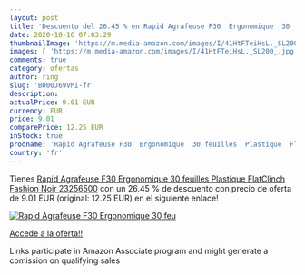 ```yaml
---
layout: post
title: 'Descuento del 26.45 % en Rapid Agrafeuse F30  Ergonomique  30 feu'
date: 2020-10-16 07:03:29
thumbnailImage: 'https://m.media-amazon.com/images/I/41HtFTeiHsL._SL200_.jpg'
images: [ 'https://m.media-amazon.com/images/I/41HtFTeiHsL._SL200_.jpg' ]
comments: true
category: ofertas
author: ring
slug: 'B000J69VMI-fr'
description:
actualPrice: 9.01 EUR
currency: EUR
price: 9.01
comparePrice: 12.25 EUR
inStock: true
prodname: 'Rapid Agrafeuse F30  Ergonomique  30 feuilles  Plastique  FlatClinch  Fashion  Noir  23256500'
country: 'fr'
---
```


Tienes [Rapid Agrafeuse F30  Ergonomique  30 feuilles  Plastique  FlatClinch  Fashion  Noir  23256500](https://www.amazon.fr/dp/B000J69VMI/?tag=tolees0d-21) con un 26.45 % de descuento con precio de oferta de 9.01 EUR (original: 12.25 EUR) en el siguiente enlace!

[![Rapid Agrafeuse F30  Ergonomique  30 feu](https://m.media-amazon.com/images/I/41HtFTeiHsL._SL200_.jpg)](https://www.amazon.fr/dp/B000J69VMI/?tag=tolees0d-21)

[Accede a la oferta!!](https://www.amazon.fr/dp/B000J69VMI/?tag=tolees0d-21)

Links participate in Amazon Associate program and might generate a comission on qualifying sales


